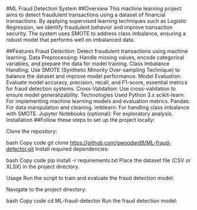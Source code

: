 #ML Fraud Detection System
##Overview
This machine learning project aims to detect fraudulent transactions using a dataset of financial transactions. By applying supervised learning techniques such as Logistic Regression, we identify fraudulent behavior and improve transaction security. The system uses SMOTE to address class imbalance, ensuring a robust model that performs well on imbalanced data.

##Features
Fraud Detection: Detect fraudulent transactions using machine learning.
Data Preprocessing: Handle missing values, encode categorical variables, and prepare the data for model training.
Class Imbalance Handling: Use SMOTE (Synthetic Minority Over-sampling Technique) to balance the dataset and improve model performance.
Model Evaluation: Evaluate model accuracy, precision, recall, and F1-score, essential metrics for fraud detection systems.
Cross-Validation: Use cross-validation to ensure model generalizability.
Technologies Used
Python 3.x
scikit-learn: For implementing machine learning models and evaluation metrics.
Pandas: For data manipulation and cleaning.
imblearn: For handling class imbalance with SMOTE.
Jupyter Notebooks (optional): For exploratory analysis.
Installation
##Follow these steps to set up the project locally:

Clone the repository:

bash
Copy code
git clone https://github.com/gwoodard9/ML-fraud-detector.git
Install required dependencies:

bash
Copy code
pip install -r requirements.txt
Place the dataset file (CSV or XLSX) in the project directory.

Usage
Run the script to train and evaluate the fraud detection model:

Navigate to the project directory:

bash
Copy code
cd ML-fraud-detector
Run the fraud detection model:

